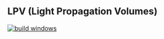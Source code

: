 ## LPV (Light Propagation Volumes)  

[![build windows](https://github.com/HanetakaChou/Light-Propagation-Volumes/actions/workflows/build-windows.yml/badge.svg?branch=demo)](https://github.com/HanetakaChou/Light-Propagation-Volumes/actions/workflows/build-windows.yml)  
